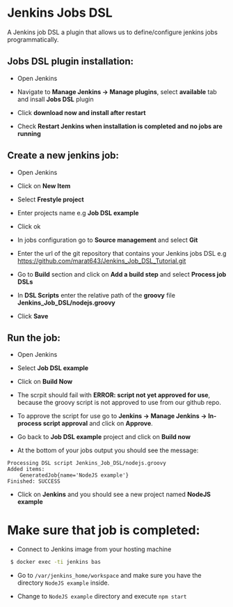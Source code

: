 # Jenkins Jobs DSL

A Jenkins job DSL a plugin that allows us to define/configure jenkins jobs programmatically.

## Jobs DSL plugin installation:

* Open Jenkins

* Navigate to **Manage Jenkins -> Manage plugins**, select **available** tab and insall **Jobs DSL** plugin

* Click **download now and install after restart**

* Check **Restart Jenkins when installation is completed and no jobs are running**


## Create a new jenkins job:

* Open Jenkins

* Click on **New Item**

* Select **Frestyle project**

* Enter projects name e.g **Job DSL example**

* Click ok

* In jobs configuration go to **Source management** and select **Git**

* Enter the url of the git repository that contains your Jenkins jobs DSL e.g https://github.com/marat643/Jenkins_Job_DSL_Tutorial.git

* Go to **Build** section and click on **Add a build step** and select **Process job DSLs** 

* In **DSL Scripts** enter the relative path of the **groovy** file **Jenkins_Job_DSL/nodejs.groovy**

* Click **Save**


## Run the job:

* Open Jenkins 

* Select **Job DSL example**

* Click on **Build Now**

* The scrpit should fail with **ERROR: script not yet approved for use**, because the groovy script is not approved to use from our github repo.

* To approve the script for use go to **Jenkins -> Manage Jenkins -> In-process script approval** and click on **Approve**.

* Go back to **Job DSL example** project and click on **Build now**

* At the bottom of your jobs output you should see the message:
```
Processing DSL script Jenkins_Job_DSL/nodejs.groovy
Added items:
    GeneratedJob{name='NodeJS example'}
Finished: SUCCESS
```
* Click on **Jenkins** and you should see a new project named **NodeJS example**


# Make sure that job is completed:

* Connect to Jenkins image from your hosting machine 
```bash
 $ docker exec -ti jenkins bas
```
* Go to `/var/jenkins_home/workspace` and make sure you have the directory `NodeJS example` inside.

* Change to `NodeJS example` directory and execute `npm start`




